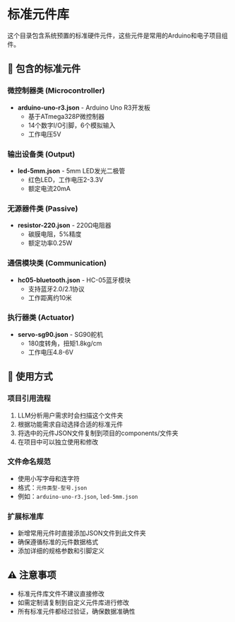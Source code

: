 # 标准元件库

这个目录包含系统预置的标准硬件元件，这些元件是常用的Arduino和电子项目组件。

## 📁 包含的标准元件

### 微控制器类 (Microcontroller)
- **arduino-uno-r3.json** - Arduino Uno R3开发板
  - 基于ATmega328P微控制器
  - 14个数字I/O引脚，6个模拟输入
  - 工作电压5V

### 输出设备类 (Output)
- **led-5mm.json** - 5mm LED发光二极管
  - 红色LED，工作电压2-3.3V
  - 额定电流20mA

### 无源器件类 (Passive)
- **resistor-220.json** - 220Ω电阻器
  - 碳膜电阻，5%精度
  - 额定功率0.25W

### 通信模块类 (Communication)
- **hc05-bluetooth.json** - HC-05蓝牙模块
  - 支持蓝牙2.0/2.1协议
  - 工作距离约10米

### 执行器类 (Actuator)
- **servo-sg90.json** - SG90舵机
  - 180度转角，扭矩1.8kg/cm
  - 工作电压4.8-6V

## 🔧 使用方式

### 项目引用流程
1. LLM分析用户需求时会扫描这个文件夹
2. 根据功能需求自动选择合适的标准元件
3. 将选中的元件JSON文件复制到项目的components/文件夹
4. 在项目中可以独立使用和修改

### 文件命名规范
- 使用小写字母和连字符
- 格式：`元件类型-型号.json`
- 例如：`arduino-uno-r3.json`, `led-5mm.json`

### 扩展标准库
- 新增常用元件时直接添加JSON文件到此文件夹
- 确保遵循标准的元件数据格式
- 添加详细的规格参数和引脚定义

## ⚠️ 注意事项

- 标准元件库文件不建议直接修改
- 如需定制请复制到自定义元件库进行修改
- 所有标准元件都经过验证，确保数据准确性
